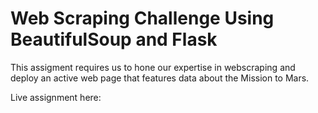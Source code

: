 # Web Scraping Challenge Using BeautifulSoup and Flask

This assigment requires us to hone our expertise in webscraping and deploy an active web page that features data about the Mission to Mars. 

Live assignment here: 
